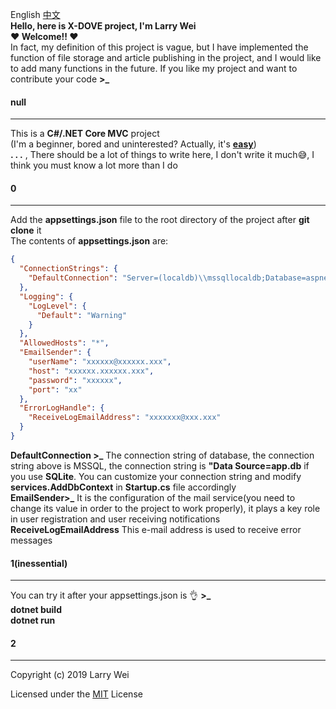 ﻿English [中文](https://github.com/linghuchong123/POYA/blob/master/POYA/README/README.zh-CN.md "中文文档")  
**Hello, here is X-DOVE project, I'm Larry Wei**  
**❤ Welcome!! ❤**  
In fact, my definition of this project is vague, but I have implemented the function of file storage and article publishing in the project, and I would like to add many functions in the future. If you like my project and want to contribute your code **>_**   
####  null  
***  
This is a **C#/.NET Core MVC** project   
(I'm a beginner, bored and uninterested? Actually, it's **[easy](https://docs.microsoft.com/en-us/aspnet/?view=aspnetcore-2.2#pivot=core "easy")**)  
**. . .** , There should be a lot of things to write here, I don't write it much😅, I think you must know a lot more than I do
#### 0  
***  
Add the **appsettings.json** file to the root directory of the project after **git clone** it   
The contents of **appsettings.json** are:  
```json
{
  "ConnectionStrings": { 
    "DefaultConnection": "Server=(localdb)\\mssqllocaldb;Database=aspnet-POYA-0E28E843-176D-49F3-9739-6D5E6F1BC3F5;Trusted_Connection=True;MultipleActiveResultSets=true"
  },
  "Logging": {
    "LogLevel": {
      "Default": "Warning"
    }
  },
  "AllowedHosts": "*",
  "EmailSender": {
    "userName": "xxxxxx@xxxxxx.xxx",
    "host": "xxxxxx.xxxxxx.xxx",
    "password": "xxxxxx",
    "port": "xx"
  }, 
  "ErrorLogHandle": {
    "ReceiveLogEmailAddress": "xxxxxxx@xxx.xxx"
  }
} 
```     
**DefaultConnection >_** The connection string of database, the connection string above is MSSQL, the  connection string is **"Data Source=app.db** if you use **SQLite**. You can customize your connection string and modify **services.AddDbContext**  in **Startup.cs** file accordingly  
**EmailSender>_** It is the configuration of the mail service(you need to change its value in order to the project to work properly), it plays a key role in user registration and user receiving notifications
**ReceiveLogEmailAddress** This e-mail address is used to receive error messages    
#### 1(inessential)    
***  
You can try it after your appsettings.json is 👌 **>_**  
**dotnet build**  
**dotnet run**

 ####  2
***     
Copyright (c) 2019 Larry Wei

Licensed under the [MIT](https://github.com/linghuchong123/POYA/blob/master/LICENSE "MIT License") License